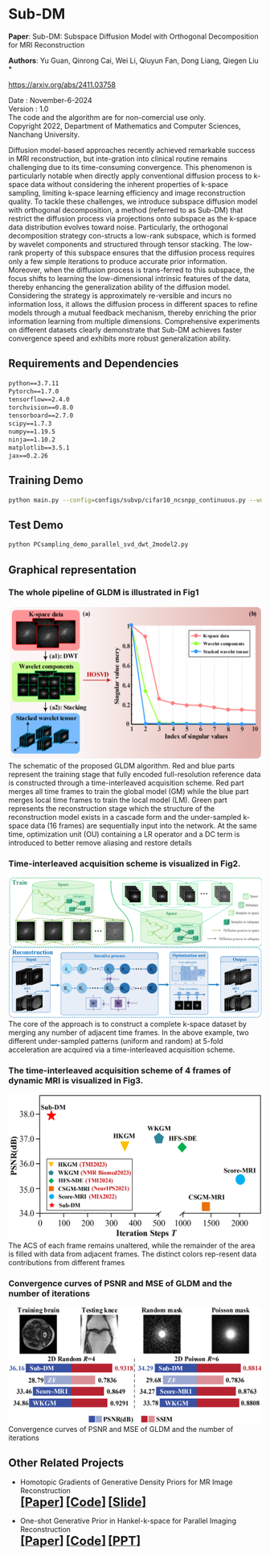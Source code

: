 # Sub-DM
**Paper**: Sub-DM: Subspace Diffusion Model with Orthogonal Decomposition for MRI Reconstruction

**Authors**: Yu Guan, Qinrong Cai, Wei Li, Qiuyun Fan, Dong Liang, Qiegen Liu *

https://arxiv.org/abs/2411.03758

Date : November-6-2024  
Version : 1.0  
The code and the algorithm are for non-comercial use only.  
Copyright 2022, Department of Mathematics and Computer Sciences, Nanchang University. 


Diffusion model-based approaches recently achieved remarkable success in MRI reconstruction, but inte-gration into clinical routine remains challenging due to its time-consuming convergence. This phenomenon is particularly notable when directly apply conventional diffusion process to k-space data without considering the inherent properties of k-space sampling, limiting k-space learning efficiency and image reconstruction quality. To tackle these challenges, we introduce subspace diffusion model with orthogonal decomposition, a method (referred to as Sub-DM) that restrict the diffusion process via projections onto subspace as the k-space data distribution evolves toward noise. Particularly, the orthogonal decomposition strategy con-structs a low-rank subspace, which is formed by wavelet components and structured through tensor stacking. The low-rank property of this subspace ensures that the diffusion process requires only a few simple iterations to produce accurate prior information. Moreover, when the diffusion process is trans-ferred to this subspace, the focus shifts to learning the low-dimensional intrinsic features of the data, thereby enhancing the generalization ability of the diffusion model. Considering the strategy is approximately re-versible and incurs no information loss, it allows the diffusion process in different spaces to refine models through a mutual feedback mechanism, thereby enriching the prior information learning from multiple dimensions. Comprehensive experiments on different datasets clearly demonstrate that Sub-DM achieves faster convergence speed and exhibits more robust generalization ability.

## Requirements and Dependencies
    python==3.7.11
    Pytorch==1.7.0
    tensorflow==2.4.0
    torchvision==0.8.0
    tensorboard==2.7.0
    scipy==1.7.3
    numpy==1.19.5
    ninja==1.10.2
    matplotlib==3.5.1
    jax==0.2.26

## Training Demo
``` bash
python main.py --config=configs/subvp/cifar10_ncsnpp_continuous.py --workdir=exp --mode=train --eval_folder=result

```
## Test Demo
``` bash
python PCsampling_demo_parallel_svd_dwt_2model2.py
```

## Graphical representation
### The whole pipeline of GLDM is illustrated in Fig1
<div align="center"><img src="https://github.com/yqx7150/Sub-DM/blob/main/Fig.1.png" >  </div>
The schematic of the proposed GLDM algorithm. Red and blue parts represent the training stage that fully encoded full-resolution reference data is constructed through a time-interleaved acquisition scheme. Red part merges all time frames to train the global model (GM) while the blue part merges local time frames to train the local model (LM). Green part represents the reconstruction stage which the structure of the reconstruction model exists in a cascade form and the under-sampled k-space data (16 frames) are sequentially input into the network. At the same time, optimization unit (OU) containing a LR operator and a DC term is introduced to better remove aliasing and restore details

### Time-interleaved acquisition scheme is visualized in Fig2.
<div align="center"><img src="https://github.com/yqx7150/Sub-DM/blob/main/Fig.2.png" >  </div>
The core of the approach is to construct a complete k-space dataset by merging any number of adjacent time frames. In the above example, two different under-sampled patterns (uniform and random) at 5-fold acceleration are acquired via a time-interleaved acquisition scheme.

### The time-interleaved acquisition scheme of 4 frames of dynamic MRI is visualized in Fig3.
<div align="center"><img src="https://github.com/yqx7150/Sub-DM/blob/main/Fig.3.png" >  </div>
The ACS of each frame remains unaltered, while the remainder of the area is filled with data from adjacent frames. The distinct colors rep-resent data contributions from different frames

###  Convergence curves of PSNR and MSE of GLDM and the number of iterations
<div align="center"><img src="https://github.com/yqx7150/Sub-DM/blob/main/Fig.4.png" >  </div>
Convergence curves of PSNR and MSE of GLDM and the number of iterations

## Other Related Projects    
  * Homotopic Gradients of Generative Density Priors for MR Image Reconstruction  
[<font size=5>**[Paper]**</font>](https://ieeexplore.ieee.org/abstract/document/9435335)   [<font size=5>**[Code]**</font>](https://github.com/yqx7150/HGGDP) [<font size=5>**[Slide]**</font>](https://github.com/yqx7150/HGGDP/tree/master/Slide)  

* One-shot Generative Prior in Hankel-k-space for Parallel Imaging Reconstruction  
[<font size=5>**[Paper]**</font>](https://arxiv.org/abs/2208.07181)   [<font size=5>**[Code]**</font>](https://github.com/yqx7150/HKGM)   [<font size=5>**[PPT]**</font>](https://github.com/yqx7150/HKGM/tree/main/PPT)
